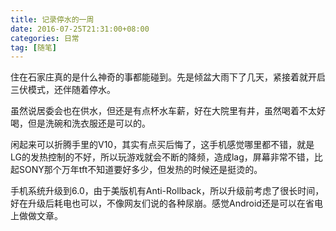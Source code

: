 ```yaml
---
title: 记录停水的一周
date: 2016-07-25T21:31:00+08:00
categories: 日常
tag: [随笔]
---
```


住在石家庄真的是什么神奇的事都能碰到。先是倾盆大雨下了几天，紧接着就开启三伏模式，还伴随着停水。

虽然说居委会也在供水，但还是有点杯水车薪，好在大院里有井，虽然喝着不太好喝，但是洗碗和洗衣服还是可以的。

闲起来可以折腾手里的V10，其实有点买后悔了，这手机感觉哪里都不错，就是LG的发热控制的不好，所以玩游戏就会不断的降频，造成lag，屏幕非常不错，比起SONY那个万年tft不知道要好多少，但发热的时候还是挺烫的。

手机系统升级到6.0，由于美版机有Anti-Rollback，所以升级前考虑了很长时间，好在升级后耗电也可以，不像网友们说的各种尿崩。感觉Android还是可以在省电上做做文章。
